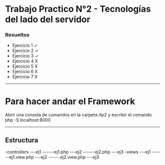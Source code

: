 <h1>Trabajo Practico N°2 - Tecnologías del lado del servidor</h1>
<h3>Resueltos</h3>
<ul>
    <li>Ejercicio 1 ✓ </li>
    <li>Ejercicio 2 ✓ </li>
    <li>Ejercicio 3 ✓ </li>
    <li>Ejercicio 4 X </li>
    <li>Ejercicio 5 X </li>
    <li>Ejercicio 6 X </li>
    <li>Ejercicio 7 X </li>
</ul>
<hr>
<h1>Para hacer andar el Framework</h1>   
<p>Abrir una consola de comandos en la carpeta /tp2 y escribir el comando php -S localhost:8000</p>
<hr>
<h2>Estructura</h2>
<p>-controllers
---ej1
------ej1.php
---ej2
------ej2.php
---ej3 
-views
---ej1
------ej1.view.php
---ej2
------ej2.view.php
---ej3
</p>
